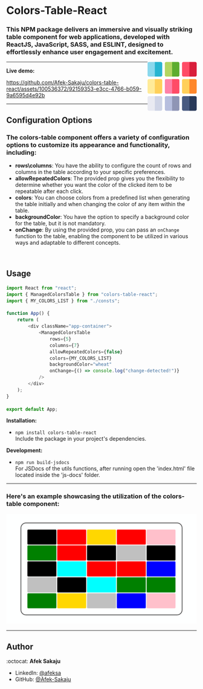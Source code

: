 # Colors-Table-React

### This NPM package delivers an immersive and visually striking table component for web applications, developed with ReactJS, JavaScript, SASS, and ESLINT, designed to effortlessly enhance user engagement and excitement. <br />

<img src="./readme-resources/table.png" width=130px height=130px align="right">

---

**Live demo:** </br>

https://github.com/Afek-Sakaju/colors-table-react/assets/100536372/92159353-e3cc-4766-b059-9a6595d4e92b

---

## Configuration Options

### The colors-table component offers a variety of configuration options to customize its appearance and functionality, including:

-   **rows\columns**: You have the ability to configure the count of rows and columns in the table according to your specific preferences.
-   **allowRepeatedColors**: The provided prop gives you the flexibility to determine whether you want the color of the clicked item to be repeatable after each click.
-   **colors**: You can choose colors from a predefined list when generating the table initially and when changing the color of any item within the table.
-   **backgroundColor**: You have the option to specify a background color for the table, but it is not mandatory.
-   **onChange**: By using the provided prop, you can pass an `onChange` function to the table, enabling the component to be utilized in various ways and adaptable to different concepts.

</br>

## Usage

```js
import React from "react";
import { ManagedColorsTable } from "colors-table-react";
import { MY_COLORS_LIST } from "./consts";

function App() {
    return (
        <div className="app-container">
            <ManagedColorsTable
                rows={5}
                columns={7}
                allowRepeatedColors={false}
                colors={MY_COLORS_LIST}
                backgroundColor="wheat"
                onChange={() => console.log("change-detected!")}
            />
        </div>
    );
}

export default App;
```

**Installation:**</br>

-   `npm install colors-table-react` <br /> Include the package in your project's dependencies.

**Development:**</br>

-   `npm run build-jsdocs`</br>For JSDocs of the utils functions, after running open the 'index.html' file located inside the 'js-docs' folder.

---

### **Here's an example showcasing the utilization of the colors-table component:**

![Example-GIF](./readme-resources/table-gif.gif)

---

## Author

:octocat: **Afek Sakaju**

-   LinkedIn: [@afeksa](https://www.linkedin.com/in/afeksa/)
-   GitHub: [@Afek-Sakaju](https://github.com/Afek-Sakaju)
